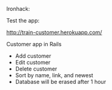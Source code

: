 Ironhack:

Test the app:

http://train-customer.herokuapp.com/

Customer app in Rails

- Add customer
- Edit customer
- Delete customer
- Sort by name, link, and newest
- Database will be erased after 1 hour



